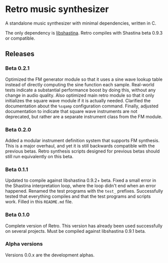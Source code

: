 # Retro music synthesizer
A standalone music synthesizer with minimal dependencies, written in C.

The only dependency is [libshastina](https://www.purl.org/canidtech/r/shastina).  Retro compiles with Shastina beta 0.9.3 or compatible.

## Releases

### Beta 0.2.1

Optimized the FM generator module so that it uses a sine wave lookup table instead of directly computing the sine function each sample.  Real-world tests indicate a substantial performance boost by doing this, without any change in audio quality.  Also optimized main retro module so that it only initializes the square wave module if it is actually needed.  Clarified the documentation about the `%sqamp` configuration command.  Finally, adjusted documentation to indicate that square wave instruments are not deprecated, but rather are a separate instrument class from the FM module.

### Beta 0.2.0

Added a modular instrument definition system that supports FM synthesis.  This is a major overhaul, and yet it is still backwards compatible with the previous betas.  Retro synthesis scripts designed for previous betas should still run equivalently on this beta.

### Beta 0.1.1

Updated to compile against libshastina 0.9.2+ beta.  Fixed a small error in the Shastina interpretation loop, where the loop didn't end when an error happened.  Renamed the test programs with the `test_` prefixes.  Successfully tested that everything compiles and that the test programs and scripts work.  Filled in this `README.md` file.

### Beta 0.1.0

Complete version of Retro.  This version has already been used successfully on several projects.  Must be compiled against libshastina 0.9.1 beta.

### Alpha versions

Versions 0.0.x are the development alphas.
